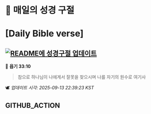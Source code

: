 # 🙏 매일의 성경 구절
# [Daily Bible verse]
## [![README에 성경구절 업데이트](https://github.com/DONGSUKA/first_test/actions/workflows/update-readme-bible.yml/badge.svg)](https://github.com/DONGSUKA/first_test/actions/workflows/update-readme-bible.yml)
<!-- START_BIBLE_VERSE -->
📖 **욥기 33:10**
> 참으로 하나님이 나에게서 잘못을 찾으시며 나를 자기의 원수로 여기사

🕊️ _업데이트 시각: 2025-09-13 22:39:23 KST_
  <!-- END_BIBLE_VERSE -->
## GITHUB_ACTION
